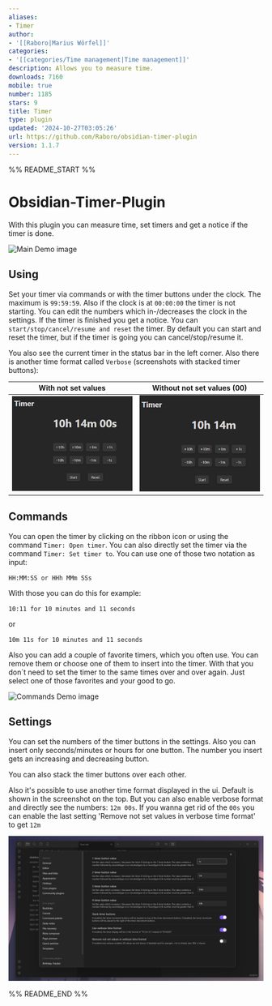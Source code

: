 ```yaml
---
aliases:
- Timer
author:
- '[[Raboro|Marius Wörfel]]'
categories:
- '[[categories/Time management|Time management]]'
description: Allows you to measure time.
downloads: 7160
mobile: true
number: 1185
stars: 9
title: Timer
type: plugin
updated: '2024-10-27T03:05:26'
url: https://github.com/Raboro/obsidian-timer-plugin
version: 1.1.7
---
```


%% README_START %%

# Obsidian-Timer-Plugin

With this plugin you can measure time, set timers and get a notice if the timer is done.

![Main Demo image](https://raw.githubusercontent.com/Raboro/obsidian-timer-plugin/HEAD/assets/MainDemo.png)

## Using
Set your timer via commands or with the timer buttons under the clock. The maximum is ``99:59:59``. Also if the clock is at ``00:00:00`` the timer is not starting. You can edit the numbers which in-/decreases the clock in the settings. If the timer is finished you get a notice. You can ``start/stop/cancel/resume and reset`` the timer. By default you can start and reset the timer, but if the timer is going you can cancel/stop/resume it.

You also see the current timer in the status bar in the left corner.
Also there is another time format called ``Verbose`` (screenshots with stacked timer buttons): 

With not set values | Without not set values (00)|
--- | --- |
![Verbose time format](https://raw.githubusercontent.com/Raboro/obsidian-timer-plugin/HEAD/assets/VerboseUI.png) | ![Verbose time format without not set values](https://raw.githubusercontent.com/Raboro/obsidian-timer-plugin/HEAD/assets/VerboseUIWithoutNotSetValues.png) |

## Commands 
You can open the timer by clicking on the ribbon icon or using the command ``Timer: Open timer``. You can also directly set the timer via the command ``Timer: Set timer to``. You can use one of those two notation as input: 
```
HH:MM:SS or HHh MMm SSs
```
With those you can do this for example: 
```
10:11 for 10 minutes and 11 seconds
```
or 
````
10m 11s for 10 minutes and 11 seconds
````
Also you can add a couple of favorite timers, which you often use. You can remove them or choose one of them to insert into the timer. With that you don´t need to set the timer to the same times over and over again. Just select one of those favorites and your good to go.

![Commands Demo image](https://raw.githubusercontent.com/Raboro/obsidian-timer-plugin/HEAD/assets/CommandsDemo.png)

## Settings
You can set the numbers of the timer buttons in the settings. Also you can insert only seconds/minutes or hours for one button. The number you insert gets an increasing and decreasing button.

You can also stack the timer buttons over each other.

Also it's possible to use another time format displayed in the ui. Default is shown in the screenshot on the top. But you can also enable verbose format and directly see the numbers: ``12m 00s``. If you wanna get rid of the ``00s`` you can enable the last setting 'Remove not set values in verbose time format' to get ``12m``

![Settings Demo image](https://raw.githubusercontent.com/Raboro/obsidian-timer-plugin/HEAD/assets/SettingsDemo.png)

%% README_END %%
